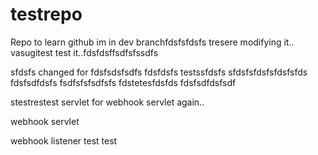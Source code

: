 # testrepo
Repo to learn github
im in dev branchfdsfsfdsfs
tresere
modifying it.. vasugitest
test it..fdsfdsffsdfsfssdfs

sfdsfs
changed for fdsfsdsfsdfs fdsfdsfs
testssfdsfs
sfdsfsfdsfsfdsfsfds
fdsfsdfdsfs
fsdfsfsfsdfsfs
fdstetesfdsfds
fdsfsdfdsfsdf

stestrestest
servlet for webhook
servlet again..

webhook servlet

webhook listener
test
test
